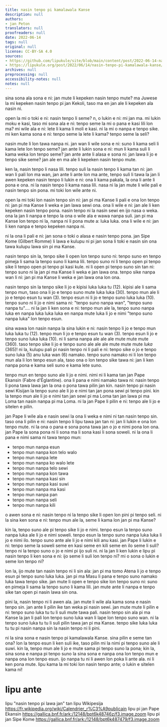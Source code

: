 ```yaml
---
title: nasin tenpo pi kamalawala Kanse
description: null
authors:
- jan Peton
translators: null
proofreaders: null
date: 2022-06-14
tags: null
original: null
license: CC-BY-SA 4.0
sources:
- https://github.com/lipukule/site/blob/main/content/post/2022-06-14-nasin-tenpo-pi-kamalawala-kanse.md
- https://lipukule.org/post/2022/06/14/nasin-tenpo-pi-kamalawala-kanse/
archives: null
preprocessing: null
accessibility-notes: null
notes: null
---
```


sina sona ala sona e ni: jan mute li kepeken nasin tenpo mute? ma Juwese la mi kepeken nasin tenpo pi jan Kekoli, taso ma en jan ale li kepeken ala nasin ni.

open la mi o toki e ni: nasin tenpo li seme? n, o lukin e ni: mi jan ma. mi lukin moku e kasi, taso mi sona ala e ni: tenpo seme la mi o pana e kasi lili lon ma? mi wile ala e ni: lete li kama li moli e kasi. ni la mi o nanpa e tenpo sike. mi ken kama sona e ni: tenpo seme la lete li kama? tenpo seme la seli?

nasin mute li lon tawa nanpa ni. jan wan li wile sona e ni: suno li kama seli li kama lete lon tenpo seme? jan ante li lukin sona e ni: mun li kama suli li kama weka lon tenpo seme? jan ante ante li alasa e sona ni: jan lawa li jo e tenpo sike seme? jan ale en ma ale li kepeken nasin tenpo mute.

ken la, nasin tenpo li nasa lili. tenpo suli la nasin tenpo li kama tan ni: jan wan li pali lon ma wan, jan ante li ante lon ma ante, tenpo suli li tawa la jan li awen kepeken nasin tenpo li lukin e ni: ona li kama pakala, la ona li ante li pona e ona. ni la nasin tenpo li kama nasa lili. nasa ni la jan mute li wile pali e nasin tenpo sin pona. mi toki lon wile ante ni.

open la mi toki lon nasin tenpo sin ni: jan pi ma Kanse li pali e ona lon tenpo ni: jan pi ma Kanse li weka e jan lawa sewi ona. ona li wile e ni: jan ale li ken kepeken nasin tenpo pona. nasin tenpo ni la nasin sewi en ijo nasa o weka. ona la jan li nanpa e tenpo la ona o wile ala e wawa nanpa suli. jan pi ma Kanse lon tenpo ni la, nanpa ni li pona mute a: luka luka. ona li wile e ni: jan li ken nanpa e tenpo kepeken nanpa ni.

ni la ona li pali e ni: jan sona o toki o alasa e nasin tenpo pona. jan Sipe Kome (Gilbert Romme) li lawa e kulupu ni pi jan sona li toki e nasin sin ona tawa kulupu lawa sin pi ma Kanse.

nasin tenpo sin la, tenpo sike li open lon tenpo suno ni: tenpo suno en tenpo pimeja li sama la tenpo suno li kama lili. tenpo suno ni li tenpo open pi tenpo sike li tenpo open pi tenpo pi kasi kule. ni li open pi tenpo suno sin tan ni: tenpo suno ni la jan pi ma Kanse li weka e jan lawa ona. tenpo sike nanpa wan li ni: jan pi ma Kanse li weka e jan lawa ona lon ona.

nasin tenpo sin la tenpo sike li jo e kipisi luka luka tu (12). kipisi ale li sama tenpo mun, taso ona li jo e tenpo suno mute luka luka (30). tenpo mun ale li jo e tenpo esun tu wan (3). tenpo esun ni li jo e tenpo suno luka luka (10). tenpo suno ni li jo e nimi sama ni: "tenpo suno nanpa wan", "tenpo suno nanpa tu"&#x2026;. ni la jan li ken sona e ni: tenpo mun ale la, tenpo suno nanpa luka en nanpa luka luka luka en nanpa mute luka li jo e nimi "tenpo suno nanpa luka" lon tenpo esun.

sina wawa lon nasin nanpa la sina lukin e ni: nasin tenpo li jo e tenpo mun luka luka tu (12). tenpo mun li jo e tenpo esun tu wan (3). tenpo esun li jo e tenpo suno luka luka (10). ni li sama nanpa ale ale ale mute mute mute (360). taso tenpo sike li jo e tenpo suno ale ale ale mute mute mute *luka* (365)! ni la, kulupu pali pi nasin tenpo ni li pali e ni: tenpo sike o jo e tenpo suno luka (5) anu luka wan (6) namako. tenpo suno namako ni li lon tenpo mun ala li lon tenpo esun ala, taso ona o lon tenpo sike tawa ni: jan li ken nanpa pona e kama seli suno e kama lete suno.

tenpo mun en tenpo suno ale li jo e nimi. nimi ni li kama tan jan Pape Ekansin (Fabre d'Églantine). ona li pana e nimi namako tawa ni: nasin tenpo li pona tawa lawa jan la ona o pona tawa pilin jan kin. nasin tenpo pi nasin sewi Kisijan la tenpo suno ale li jo e nimi tan jan pona sewi pi tenpo pini. kin la tenpo mun ale li jo e nimi tan jan sewi pi ma Loma tan jan lawa pi ma Loma tan nasin nanpa pi ma Loma. ni la jan Pape li pilin e ni: tenpo ale li jo e sitelen e pilin.

jan Pape li wile ala e nasin sewi la ona li weka e nimi ni tan nasin tenpo sin. taso ona li pilin e ni: nasin tenpo li lipu tawa jan tan ni: jan li lukin e ona lon tenpo mute. ni la ona o pana e sona pona tawa jan o jo e nimi pona lon ona. jan Pape la sona pona ni li sona ma li sona kasi li sona soweli. ni la ona li pana e nimi sama ni tawa tenpo mun:

-   tenpo mun nanpa esun
-   tenpo mun nanpa kon telo walo
-   tenpo mun nanpa lete
-   tenpo mun nanpa ko walo lete
-   tenpo mun nanpa telo sewi
-   tenpo mun nanpa kon tawa
-   tenpo mun nanpa kasi sin
-   tenpo mun nanpa kasi suwi
-   tenpo mun nanpa ma kasi
-   tenpo mun nanpa pan
-   tenpo mun nanpa seli
-   tenpo mun nanpa kili

o awen sona e ni: nasin tenpo ni la tenpo sike li open lon pini pi tenpo seli. ni la sina ken sona e ni: tenpo mun ale la, seme li kama lon jan pi ma Kanse?

kin la, tenpo suno ale pi tenpo sike li jo e nimi. tenpo esun la tenpo suno nanpa luka ale li jo e nimi soweli. tenpo esun la tenpo suno nanpa luka luka li jo e nimi ilo. tenpo suno ante ale li jo e nimi kili anu kasi. jan Pape li lukin e ni: tenpo seme la soweli seme en kasi seme en kili seme en ilo seme li suli? tenpo ni la tenpo suno o jo e nimi pi ijo suli ni. ni la jan li ken lukin e lipu pi nasin tenpo li ken sona e ni: ijo seme li suli lon tenpo ni? mi o sona o lukin e seme lon tenpo ni?

lon la, ijo mute tan nasin tenpo ni li sin ala: jan pi ma tomo Atena li jo e tenpo esun pi tenpo suno luka luka. jan pi ma Masu li pana e tenpo suno namako luka tawa tenpo sike. jan mute li open e tenpo sike lon tenpo suno ni: suno en pimeja li sama la tenpo suno li kama lili. jan mute ante li nanpa e tenpo sike tan open pi nasin lawa sin ona.

pini la, nasin tenpo ni li awen ala. jan mute li wile ala kama sona e nasin tenpo sin. jan ante li pilin ike tan weka pi nasin sewi. jan mute mute li pilin e ni: tenpo suno luka tu tu li suli mute tawa pali. nasin tenpo sin ala pi ma Kanse la jan li pali lon tenpo suno luka wan li lape lon tenpo suno wan. ni la tenpo suno luka tu tu li suli pilin tawa jan pi ma Kanse. tenpo sike luka luka tu tu pi nasin nanpa sin la nasin tenpo ni li pini.

ni la sina sona e nasin tenpo pi kamalawala Kanse. sina pilin e seme tan ona? lon la tenpo esun li ken suli ike, taso pilin mi la nimi pi tenpo suno ale li suwi. kin la, tenpo mun ale li jo e mute sama pi tenpo suno la pona; kin la, sina sona e nanpa pi tenpo suno la sina sona e nanpa ona lon tenpo mun e nanpa ona lon tenpo esun. ijo nanpa tu ni li awen lon poka li ante ala. ni li ken pona mute. lipu kama la mi toki lon nasin tenpo ante; o lukin e sitelen kama ni!


# lipu ante

lipu "nasin tenpo pi lawa jan" tan lipu Wikipesija
<https://fr.wikipedia.org/wiki/Calendrier_r%C3%A9publicain>
lipu pi jan Pape Ekansin <https://gallica.bnf.fr/ark:/12148/bpt6k48746z/f3.image.zoom>
lipu pi jan Sipe Kome <https://gallica.bnf.fr/ark:/12148/bpt6k487479/f3.image.zoom>